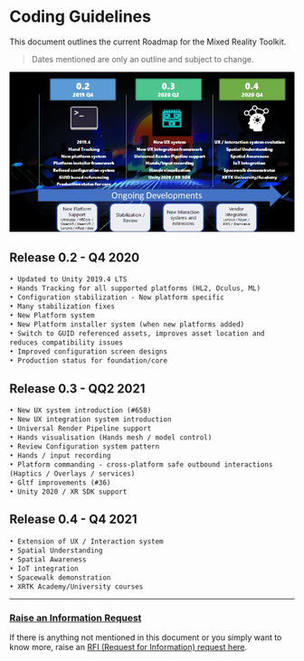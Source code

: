 # Coding Guidelines

This document outlines the current Roadmap for the Mixed Reality Toolkit. 

> Dates mentioned are only an outline and subject to change.

![Public Roadmap](/images/branding/Roadmap.png)

## Release 0.2 - Q4 2020

	• Updated to Unity 2019.4 LTS
	• Hands Tracking for all supported platforms (HL2, Oculus, ML)
	• Configuration stabilization - Now platform specific
	• Many stabilization fixes
	• New Platform system
	• New Platform installer system (when new platforms added)
	• Switch to GUID referenced assets, improves asset location and reduces compatibility issues
	• Improved configuration screen designs
	• Production status for foundation/core

## Release 0.3 - QQ2 2021

	• New UX system introduction (#658)
	• New UX integration system introduction
	• Universal Render Pipeline support
	• Hands visualisation (Hands mesh / model control)
	• Review Configuration system pattern
	• Hands / input recording
	• Platform commanding - cross-platform safe outbound interactions (Haptics / Overlays / services)
	• Gltf improvements (#36)
	• Unity 2020 / XR SDK support

## Release 0.4 - Q4 2021

	• Extension of UX / Interaction system
	• Spatial Understanding
	• Spatial Awareness
	• IoT integration
	• Spacewalk demonstration 
	• XRTK Academy/University courses
	
---

### [**Raise an Information Request**](https://github.com/XRTK/XRTK-Core/issues/new?assignees=&labels=question&template=request_for_information.md&title=)

If there is anything not mentioned in this document or you simply want to know more, raise an [RFI (Request for Information) request here](https://github.com/XRTK/XRTK-Core/issues/new?assignees=&labels=question&template=request_for_information.md&title=).